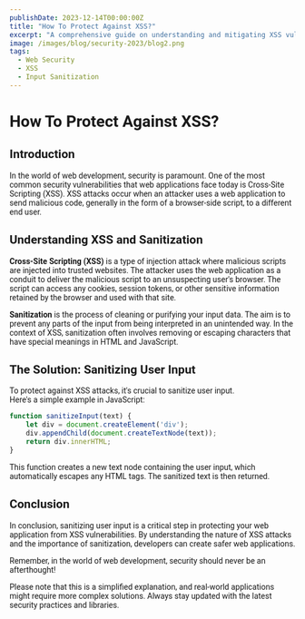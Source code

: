```yaml
---
publishDate: 2023-12-14T00:00:00Z
title: "How To Protect Against XSS?"
excerpt: "A comprehensive guide on understanding and mitigating XSS vulnerabilities through input sanitization."
image: /images/blog/security-2023/blog2.png
tags:
  - Web Security
  - XSS
  - Input Sanitization
---
```


<h1 style="font-family: 'Roboto', sans-serif;">How To Protect Against XSS?</h1>

<h2 style="font-family: 'Roboto', sans-serif;">Introduction</h1>


<p style="font-family: 'Roboto', sans-serif;">
In the world of web development, security is paramount. One of the most common security vulnerabilities that web applications face today is Cross-Site Scripting (XSS). XSS attacks occur when an attacker uses a web application to send malicious code, generally in the form of a browser-side script, to a different end user.
</p>

<h2 style="font-family: 'Roboto', sans-serif;">Understanding XSS and Sanitization</h2>

<p style="font-family: 'Roboto', sans-serif;">
<strong>Cross-Site Scripting (XSS)</strong> is a type of injection attack where malicious scripts are injected into trusted websites. The attacker uses the web application as a conduit to deliver the malicious script to an unsuspecting user's browser. The script can access any cookies, session tokens, or other sensitive information retained by the browser and used with that site.
</p>

<p style="font-family: 'Roboto', sans-serif;">
<strong>Sanitization</strong> is the process of cleaning or purifying your input data. The aim is to prevent any parts of the input from being interpreted in an unintended way. In the context of XSS, sanitization often involves removing or escaping characters that have special meanings in HTML and JavaScript.
</p>

<h2 style="font-family: 'Roboto', sans-serif;">The Solution: Sanitizing User Input</h2>

<p style="font-family: 'Roboto', sans-serif;">
To protect against XSS attacks, it's crucial to sanitize user input. <br>Here's a simple example in JavaScript:
</p>


```javascript
function sanitizeInput(text) {
    let div = document.createElement('div');
    div.appendChild(document.createTextNode(text));
    return div.innerHTML;
}
```
<p style="font-family: 'Roboto', sans-serif;">
This function creates a new text node containing the user input, which automatically escapes any HTML tags. The sanitized text is then returned.
</p>

<h2 style="font-family: 'Roboto', sans-serif;">Conclusion</h2>

<p style="font-family: 'Roboto', sans-serif;">
In conclusion, sanitizing user input is a critical step in protecting your web application from XSS vulnerabilities. By understanding the nature of XSS attacks and the importance of sanitization, developers can create safer web applications.
</p>

<p style="font-family: 'Roboto', sans-serif;">
Remember, in the world of web development, security should never be an afterthought!

</p><p style="font-family: 'Roboto', sans-serif;">
Please note that this is a simplified explanation, and real-world applications might require more complex solutions. Always stay updated with the latest security practices and libraries.
</p>
